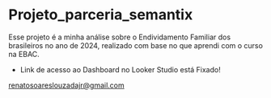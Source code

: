 # Projeto_parceria_semantix
Esse projeto é a minha análise sobre o Endividamento Familiar dos brasileiros no ano de 2024, realizado com base no que aprendi com o curso na EBAC.

* Link de acesso ao Dashboard no Looker Studio está Fixado!

renatosoareslouzadajr@gmail.com

